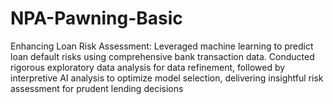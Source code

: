 # NPA-Pawning-Basic
Enhancing Loan Risk Assessment: Leveraged machine learning to predict loan default risks using comprehensive bank transaction data. Conducted rigorous exploratory data analysis for data refinement, followed by interpretive AI analysis to optimize model selection, delivering insightful risk assessment for prudent lending decisions
